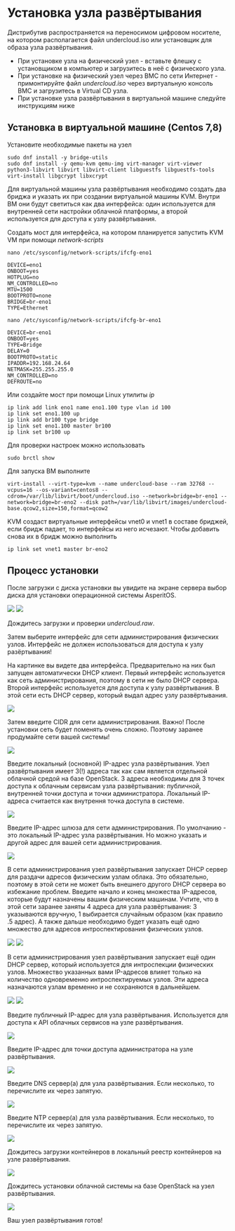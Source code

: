 # Установка узла развёртывания

Дистрибутив распространяется на переносимом цифровом носителе, на котором располагается файл undercloud.iso или установщик для образа узла развёртывания. 

* При установке узла на физический узел - вставьте флешку с установщиком в компьютер и загрузитесь в неё с физического узла. 
* При установке на физический узел через BMC по сети Интернет - примонтируйте файл _undercloud.iso_ через виртуальную консоль BMC и загрузитесь в Virtual CD узла. 
* При установке узла развёртывания в виртуальной машине следуйте инструкциям ниже 

## Установка в виртуальной машине (Centos 7,8) 

Установите необходимые пакеты на узел 
~~~shell
sudo dnf install -y bridge-utils
sudo dnf install -y qemu-kvm qemu-img virt-manager virt-viewer python3-libvirt libvirt libvirt-client libguestfs libguestfs-tools virt-install libgcrypt libxcrypt
~~~

Для виртуальной машины узла развёртывания необходимо создать два бриджа и указать их при создании виртуальной машины KVM. 
Внутри ВМ они будут светиться как два интерфейса: один используется для внутренней сети настройки облачной платформы, а второй используется для доступа к узлу развёртывания.  

Создать мост для интерфейса, на котором планируется запустить KVM VM при помощи _network-scripts_
~~~shell
nano /etc/sysconfig/network-scripts/ifcfg-eno1
~~~
~~~
DEVICE=eno1
ONBOOT=yes
HOTPLUG=no
NM_CONTROLLED=no
MTU=1500
BOOTPROTO=none
BRIDGE=br-eno1
TYPE=Ethernet
~~~
~~~shell
nano /etc/sysconfig/network-scripts/ifcfg-br-eno1
~~~
~~~
DEVICE=br-eno1
ONBOOT=yes
TYPE=Bridge
DELAY=0
BOOTPROTO=static
IPADDR=192.168.24.64
NETMASK=255.255.255.0
NM_CONTROLLED=no
DEFROUTE=no
~~~

Или создайте мост при помощи Linux утилиты _ip_
~~~shell
ip link add link eno1 name eno1.100 type vlan id 100
ip link set eno1.100 up
ip link add br100 type bridge 
ip link set eno1.100 master br100
ip link set br100 up
~~~

Для проверки настроек можно использовать 
~~~shell
sudo brctl show
~~~

Для запуска ВМ выполните
~~~shell
virt-install --virt-type=kvm --name undercloud-base --ram 32768 --vcpus=16 --os-variant=centos8 --cdrom=/var/lib/libvirt/boot/undercloud.iso --network=bridge=br-eno1 --network=bridge=br-eno2 --disk path=/var/lib/libvirt/images/undercloud-base.qcow2,size=150,format=qcow2
~~~

KVM создаст виртуальные интерфейсы vnet0 и vnet1 в составе бриджей, если бридж падает, то интерфейсы из него исчезают. Чтобы добавить снова их в бридж можно выполнить
~~~shell
ip link set vnet1 master br-eno2
~~~

## Процесс установки 

После загрузки с диска установки вы увидите на экране сервера выбор диска для установки операционной системы AsperitOS. 

![](../../images/undercloud-1.png)
![](../../images/undercloud-2.png)

Дождитесь загрузки и проверки _undercloud.raw_. 

Затем выберите интерфейс для сети администрирования физических узлов. 
Интерфейс не должен использоваться для доступа к узлу разёртывания!  

На картинке вы видете два интерфейса. 
Предварительно на них был запущен автоматически DHCP клиент.
Первый интерфейс используется как сеть администрирования, поэтому в сети не было DHCP сервера. 
Второй интерфейс используется для доступа к узлу развёртывания. В этой сети есть DHCP сервер, который выдал адрес узлу развёртывания.

![](../../images/undercloud-3.png)

Затем введите CIDR для сети администрирования. Важно! После установки сеть будет поменять очень сложно. Поэтому заранее продумайте сети вашей системы!

![](../../images/undercloud-4.png)

Введите локальный (основной) IP-адрес узла развёртывания. 
Узел развёртывания имеет 3(!) адреса так как сам является отдельной облачной средой на базе OpenStack. 
3 адреса необходимы для 3 точек доступа к облачным сервисам узла развёртывания: публичной, внутренней точки доступа и точки администратора. 
Локальный IP-адреса считается как внутрення точка доступа в системе.

![](../../images/undercloud-5.png)

Введите IP-адрес шлюза для сети администрирования. По умолчанию - это локальный IP-адрес узла развёртывания. 
Но можно указать и другой адрес для вашей сети администрирования.

![](../../images/undercloud-6.png)

В сети администрирования узел развёртывания запускает DHCP сервер для раздачи адресов физическим узлам облака. 
Это обязательно, поэтому в этой сети не может быть внешнего другого DHCP сервера во избежание проблем. 
Введите начало и конец множества IP-адресов, которые будут назначены вашим физическим машинам. 
Учтите, что в этой сети заранее заняты 4 адреса для узла развёртывания: 3 указываются вручную, 1 выбирается случайным образом (как правило .5 адрес). 
А также дальше необходимо будет указать ещё одно множество для адресов интроспектирования физических узлов.  

![](../../images/undercloud-7.png)
![](../../images/undercloud-8.png)

В сети администрирования узел развёртывания запускает ещё один DHCP сервер, который используется для интроспекции физических узлов. 
Множество указанных вами IP-адресов влияет только на количество одновременно интроспектируемых узлов. 
Эти адреса назначаются узлам временно и не сохраняются в дальнейшем. 

![](../../images/undercloud-9.png)
![](../../images/undercloud-10.png)

Введите публичный IP-адрес для узла развёртывания. Используется для доступа к API облачных сервисов на узле развёртывания. 

![](../../images/undercloud-11.png)

Введите IP-адрес для точки доступа администратора на узле развёртывания. 

![](../../images/undercloud-12.png)

Введите DNS сервер(а) для узла развёртывания. Если несколько, то перечислите их через запятую. 

![](../../images/undercloud-13.png)

Введите NTP сервер(а) для узла развёртывания. Если несколько, то перечислите их через запятую. 

![](../../images/undercloud-14.png)

Дождитесь загрузки контейнеров в локальный реестр контейнеров на узле развёртывания. 

![](../../images/undercloud-15.png)

Дождитесь установки облачной системы на базе OpenStack на узел развёртывания. 

![](../../images/undercloud-16.png)

Ваш узел развёртывания готов!
